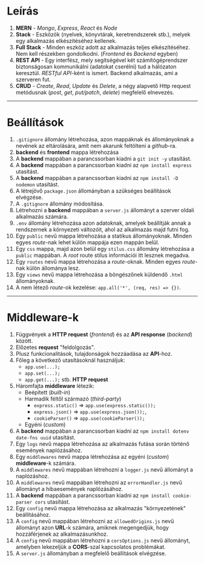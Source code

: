 # Leírás

1. **MERN** - _Mongo_, _Express_, _React_ és _Node_
2. **Stack** - Eszközök (nyelvek, könyvtárak, keretrendszerek stb.), melyek egy alkalmazás elkészítéséhez kellenek.
3. **Full Stack** - Minden eszköz adott az alkalmazás teljes elkészítéséhez. Nem kell részekben gondolkodni. (_Frontend_ és _Backend_ egyben)
4. **REST API** - Egy interfész, mely segítségével két számítógéprendszer biztonságosan kommunikálni (adatokat cserélni) tud a hálózaton keresztül. _RESTful API_-ként is ismert. Backend alkalmazás, ami a szerveren fut.
5. **CRUD** - _Create_, _Read_, _Update_ és _Delete_, a négy alapvető Http request metódusnak (_post_, _get_, _put/patch_, _delete_) megfelelő elnevezés.

---

# Beállítások

1. `.gitignore` állomány létrehozása, azon mappáknak és állományoknak a nevének az eltárolására, amit nem akarunk feltölteni a _github_-ra.
2. **backend** és **frontend** mappa létrehozása
3. A **backend** mappában a parancssorban kiadni a `git init -y` utasítást.
4. A **backend** mappában a parancssorban kiadni az `npm install express` utasítást.
5. A **backend** mappában a parancssorban kiadni az `npm install -D nodemon` utasítást.
6. A létrejövő `package.json` állományban a szükséges beállítások elvégzése.
7. A `.gitignore` állomány módosítása.
8. Létrehozni a **backend** mappában a `server.js` állományt a szerver oldali alkalmazás számára.
9. `.env` állomány létrehozása azon adatoknak, amelyek beállítják annak a rendszernek a környezeti változóit, ahol az alkalmazás majd futni fog.
10. Egy `public` nevű mappa létrehozása a statikus állományoknak. Minden egyes _route_-nak lehet külön mappája ezen mappán belül.
11. Egy `css` mappa, majd azon belül egy `stilus.css` állomány létrehozása a `public` mappában. A _root_ route stílus információi itt lesznek megadva.
12. Egy `routes` nevű mappa létrehozása a _route_-oknak. Minden egyes _route_-nak külön állománya lesz.
13. Egy `views` nevű mappa létrehozása a böngészőnek küldendő `.html` állományoknak.
14. A nem létező _route_-ok kezelése: `app.all('*', (req, res) => {})`.

---

# Middleware-k

1. Függvények a **HTTP request** (_frontend_) és az **API response** (_backend_) között.
2. Előzetes **request** "feldolgozás".
3. Plusz funkcionalitások, tulajdonságok hozzáadása az **API**-hoz.
4. Főleg a következő utasításoknál használjuk:
    - `app.use(...);`
    - `app.set(...);`
    - `app.get(...);` stb. **HTTP request**
5. Háromfajta **middleware** létezik:
    - Beépített (_built-in_)
    - Harmadik féltől származó (_third-party_)
        - `express.static()` => `app.use(express.static());`
        - `express.json()` => `app.use(express.json());`,
        - `cookieParser()` => `app.use(cookieParser());`
    - Egyéni (_custom_)
6. A **backend** mappában a parancssorban kiadni az `npm install dotenv date-fns uuid` utasítást.
7. Egy `logs` nevű mappa létrehozása az alkalmazás futása során történő események naplózásához.
8. Egy `middlewares` nevű mappa létrehozása az egyéni (_custom_) **middleware**-k számára.
9. A `middlewares` nevű mappában létrehozni a `logger.js` nevű állományt a naplózáshoz.
10. A `middlewares` nevű mappában létrehozni az `errorHandler.js` nevű állományt a hibaesemények naplózásához.
11. A **backend** mappában a parancssorban kiadni az `npm install cookie-parser cors` utasítást.
12. Egy `config` nevű mappa létrehozása az alkalmazás "környezetének" beállításához.
13. A `config` nevű mappában létrehozni az `allowedOrigins.js` nevű állományt azon **URL**-k számára, amiknek megengedjük, hogy hozzáférjenek az alkalmazásunkhoz.
14. A `config` nevű mappában létrehozni a `corsOptions.js` nevű állományt, amelyben lekezeljük a **CORS**-szal kapcsolatos problémákat.
15. A `server.js` állományban a megfelelő beállítások elvégzése.
